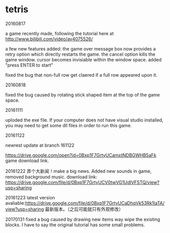 # tetris 

20160817

a game recently made, following the tutorial here at
http://www.bilibili.com/video/av4075526/

a few new features added:
the game over message box now provides a retry option which directly restarts the game.
the cancel option kills the game window.
cursor becomes invisiable within the window space.
added "press ENTER to start"

fixed the bug that non-full row get claered if a full row appeared upon it.

20160818

fixed the bug caused by rotating stick shaped item at the top of the game space.

20161111

uploded the exe file. If your computer does not have visual studio installed, you may need to get some dll files in order to run this game.


20161122

newrest update at branch 161122

https://drive.google.com/open?id=0Bxp1F7GrtyUCamxtNDBGWHB5aFk game download link.

20161222
弄个大新闻！make a big news. Added new sounds in game, removed background music.
download link:
https://drive.google.com/file/d/0Bxp1F7GrtyUCV0twVG1UdlVFSTQ/view?usp=sharing

20161223
latest version avaliable:https://drive.google.com/file/d/0Bxp1F7GrtyUCaDhqVk53Rk1IaTA/view?usp=sharing
最新版本。（之后可能就只有外观修改）

20170131
fixed a bug caused by drawing new items way wipe the existing blocks. I have to say the original tutorial has some small problems.
